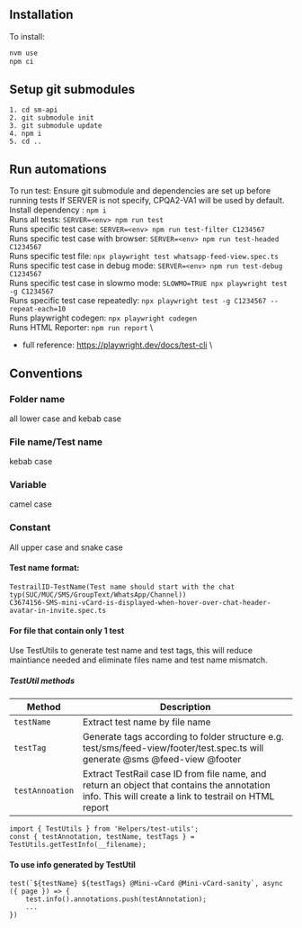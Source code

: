 ## Installation
To install:
```js script
nvm use
npm ci
```

## Setup git submodules
```
1. cd sm-api
2. git submodule init
3. git submodule update
4. npm i 
5. cd .. 
```

## Run automations

To run test:
Ensure git submodule and dependencies are set up before running tests 
If SERVER is not specify, CPQA2-VA1 will be used by default.
Install dependency : `npm i` \
Runs all tests: `SERVER=<env> npm run test` \
Runs specific test case: `SERVER=<env> npm run test-filter C1234567` \
Runs specific test case with browser: `SERVER=<env> npm run test-headed C1234567` \
Runs specific test file: `npx playwright test whatsapp-feed-view.spec.ts` \
Runs specific test case in debug mode: `SERVER=<env> npm run test-debug C1234567` \
Runs specific test case in slowmo mode: `SLOWMO=TRUE npx playwright test -g C1234567` \
Runs specific test case repeatedly: `npx playwright test -g C1234567 --repeat-each=10` \
Runs playwright codegen: `npx playwright codegen` \
Runs HTML Reporter: `npm run report` \
* full reference: https://playwright.dev/docs/test-cli \

## Conventions
### Folder name
all lower case and kebab case
### File name/Test name
kebab case
### Variable
camel case
### Constant
All upper case and snake case 
#### Test name format:
```
TestrailID-TestName(Test name should start with the chat typ(SUC/MUC/SMS/GroupText/WhatsApp/Channel))
C3674156-SMS-mini-vCard-is-displayed-when-hover-over-chat-header-avatar-in-invite.spec.ts

```
#### For file that contain only 1 test
Use TestUtils to generate test name and test tags, this will reduce maintiance needed and eliminate files name and test name  mismatch.
##### TestUtil methods
| Method | Description |
| --- | --- |
| `testName` | Extract test name by file name |
| `testTag` | Generate tags according to folder structure e.g. test/sms/feed-view/footer/test.spec.ts will generate @sms @feed-view @footer|
| `testAnnoation` | Extract TestRail case ID from file name, and return an object that contains the annotation info. This will create a link to testrail on HTML report|
```
import { TestUtils } from 'Helpers/test-utils';
const { testAnnotation, testName, testTags } = TestUtils.getTestInfo(__filename);

```

#### To use info generated by TestUtil
```
test(`${testName} ${testTags} @Mini-vCard @Mini-vCard-sanity`, async ({ page }) => {
    test.info().annotations.push(testAnnotation);
    ...
})

```

